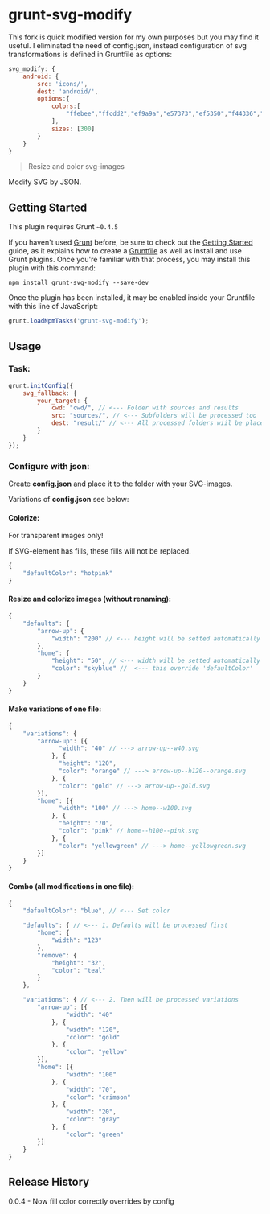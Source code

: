 # grunt-svg-modify

This fork is quick modified version for my own purposes but you may find it useful.
I eliminated the need of config.json, instead configuration of svg transformations is defined in Gruntfile as options:
```js
svg_modify: {
    android: {
        src: 'icons/',
        dest: 'android/',
        options:{
            colors:[
                "ffebee","ffcdd2","ef9a9a","e57373","ef5350","f44336","e53935","d32f2f","c62828"
            ],
            sizes: [300]
        }
    }
}
```

> Resize and color svg-images

Modify SVG by JSON.

## Getting Started
This plugin requires Grunt `~0.4.5`

If you haven't used [Grunt](http://gruntjs.com/) before, be sure to check out the [Getting Started](http://gruntjs.com/getting-started) guide, as it explains how to create a [Gruntfile](http://gruntjs.com/sample-gruntfile) as well as install and use Grunt plugins. Once you're familiar with that process, you may install this plugin with this command:

```shell
npm install grunt-svg-modify --save-dev
```

Once the plugin has been installed, it may be enabled inside your Gruntfile with this line of JavaScript:

```js
grunt.loadNpmTasks('grunt-svg-modify');
```

## Usage

### Task:

```js
grunt.initConfig({
    svg_fallback: {
        your_target: {
            cwd: "cwd/", // <--- Folder with sources and results
            src: "sources/", // <--- Subfolders will be processed too
            dest: "result/" // <--- All processed folders wiil be placed here
        }
    }
});
```

### Configure with json:

Create **config.json** and place it to the folder with your SVG-images.

Variations of **config.json** see below:

#### Colorize:

For transparent images only!

If SVG-element has fills, these fills will not be replaced.

```js
{
    "defaultColor": "hotpink"
}
```

#### Resize and colorize images (without renaming):

```js
{
    "defaults": {
        "arrow-up": {
            "width": "200" // <--- height will be setted automatically
        },
        "home": {
            "height": "50", // <--- width will be setted automatically
            "color": "skyblue" //  <--- this override 'defaultColor'
        }
    }
}
```

#### Make variations of one file:

```js
{
    "variations": {
        "arrow-up": [{
              "width": "40" // ---> arrow-up--w40.svg
            }, {
              "height": "120",
              "color": "orange" // ---> arrow-up--h120--orange.svg
            }, {
              "color": "gold" // ---> arrow-up--gold.svg
        }],
        "home": [{
              "width": "100" // ---> home--w100.svg
            }, {
              "height": "70",
              "color": "pink" // home--h100--pink.svg
            }, {
              "color": "yellowgreen" // ---> home--yellowgreen.svg
        }]
    }
}
```

#### Combo (all modifications in one file):

```js
{
    "defaultColor": "blue", // <--- Set color

    "defaults": { // <--- 1. Defaults will be processed first
        "home": {
            "width": "123"
        },
        "remove": {
            "height": "32",
            "color": "teal"
        }
    },

    "variations": { // <--- 2. Then will be processed variations
        "arrow-up": [{
                "width": "40"
            }, {
                "width": "120",
                "color": "gold"
            }, {
                "color": "yellow"
        }],
        "home": [{
                "width": "100"
            }, {
                "width": "70",
                "color": "crimson"
            }, {
                "width": "20",
                "color": "gray"
            }, {
                "color": "green"
        }]
    }
}
```

## Release History

0.0.4 - Now fill color correctly overrides by config
